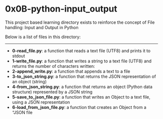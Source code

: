 # 0x0B-python-input_output

This project based learning directory exists to reinforce the concept of 
File handling: Input and Output in Python

Below is a list of files in this directory:

---
- **0-read_file.py**: a function that reads a text file (UTF8) and prints it to stdout
- **1-write_file.py**: a function that writes a string to a text file (UTF8) and returns the number of characters written:
- **2-append_write.py**: a function that appends a text to a file
- **3-to_json_string.py**: a function that returns the JSON representation of an object (string)
- **4-from_json_string.py**: a function that returns an object (Python data structure) represented by a JSON string
- **5-save_to_json_file.py**:  a function that writes an Object to a text file, using a JSON representation
- **6-load_from_json_file.py**: a function that creates an Object from a “JSON file
